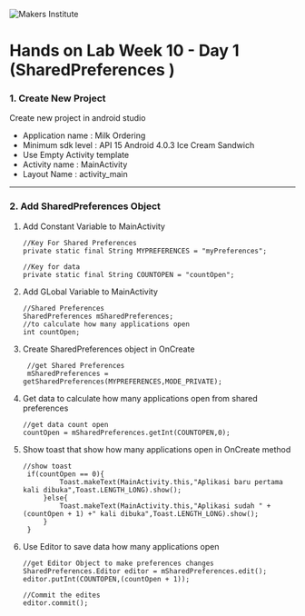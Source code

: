 ![Makers Institute](https://makersinstitute.id/img/logo-makersinstitute.png)

# Hands on Lab Week 10 - Day 1 (SharedPreferences )

### <a name="lab11"></a>1. Create New Project

Create new project in android studio

- Application name : Milk Ordering
- Minimum sdk level : API 15 Android 4.0.3 Ice Cream Sandwich
- Use Empty Activity template
- Activity name : MainActivity
- Layout Name : activity_main
---

### <a name="lab12"></a>2. Add SharedPreferences Object

1. Add Constant Variable to MainActivity
    ```
    //Key For Shared Preferences
    private static final String MYPREFERENCES = "myPreferences";

    //Key for data
    private static final String COUNTOPEN = "countOpen";
    ```

2. Add GLobal Variable to MainActivity 
    ```
    //Shared Preferences
    SharedPreferences mSharedPreferences;
    //to calculate how many applications open
    int countOpen;
    ```

3. Create SharedPreferences object in OnCreate 
    ```
     //get Shared Preferences
     mSharedPreferences = getSharedPreferences(MYPREFERENCES,MODE_PRIVATE);
    ```


4. Get data to calculate how many applications open from shared preferences 
    ```
    //get data count open
    countOpen = mSharedPreferences.getInt(COUNTOPEN,0);
    ```

5. Show toast that show how many applications open in OnCreate method
   ```
   //show toast
    if(countOpen == 0){
            Toast.makeText(MainActivity.this,"Aplikasi baru pertama kali dibuka",Toast.LENGTH_LONG).show();
        }else{
            Toast.makeText(MainActivity.this,"Aplikasi sudah " +  (countOpen + 1) +" kali dibuka",Toast.LENGTH_LONG).show();
        }
    }
   ``` 

6. Use Editor to save data how many applications open
    ```
    //get Editor Object to make preferences changes
    SharedPreferences.Editor editor = mSharedPreferences.edit();
    editor.putInt(COUNTOPEN,(countOpen + 1));

    //Commit the edites
    editor.commit();
    ```








